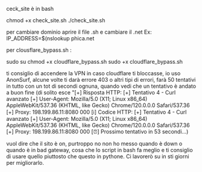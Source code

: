 
ceck_site è in bash

chmod +x check_site.sh
./check_site.sh

per cambiare dominio aprire il file .sh e cambiare il .net Ex: IP_ADDRESS=$(nslookup phica.net 

per clousflare_bypass.sh :

sudo su
chmod +x cloudflare_bypass.sh
sudo +x cloudflare_bypass.sh

ti consiglio di accendere la VPN in caso cloudflare ti bloccasse, io uso AnonSurf, alcune volte ti darà errore 403 o altri tipi di errori, farà 50 tentativi in tutto con un tot di secondi ognuna, quando vedi che un tentativo è andato a buon fine (di solito esce "[+] Risposta HTTP: [+] Tentativo 4 - Curl avanzato
[+] User-Agent: Mozilla/5.0 (X11; Linux x86_64) AppleWebKit/537.36 (KHTML, like Gecko) Chrome/120.0.0.0 Safari/537.36
[+] Proxy: 198.199.86.11:8080
000
[ℹ️] Codice HTTP: [+] Tentativo 4 - Curl avanzato
[+] User-Agent: Mozilla/5.0 (X11; Linux x86_64) AppleWebKit/537.36 (KHTML, like Gecko) Chrome/120.0.0.0 Safari/537.36
[+] Proxy: 198.199.86.11:8080
000
[⏰] Prossimo tentativo in 53 secondi...)

vuol dire che il sito è on, purtroppo no non ho messo quando è down o quando è in bad gateway, cosa che lo script in bash fa meglio e ti consiglio di usare quello piuttosto che questo in pythone. Ci lavorerò su in sti giorni per migliorarlo.
